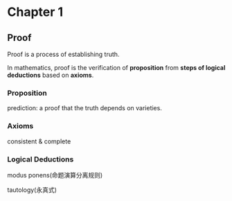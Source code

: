 # Chapter 1
## Proof
Proof is a process of establishing truth.

In mathematics, proof is the verification of **proposition** from **steps of logical deductions** based on **axioms**.
### Proposition
prediction: a proof that the truth depends on varieties. 

### Axioms
consistent & complete

### Logical Deductions
modus ponens(命题演算分离规则)

tautology(永真式)